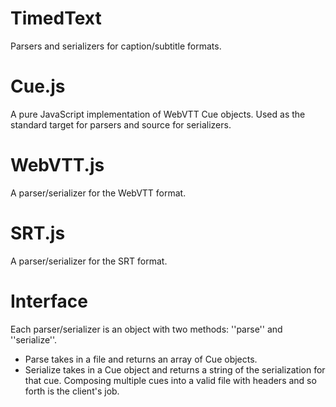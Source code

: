 TimedText
=========

Parsers and serializers for caption/subtitle formats.

# Cue.js
A pure JavaScript implementation of WebVTT Cue objects. Used as the standard target for parsers and source for serializers.

# WebVTT.js
A parser/serializer for the WebVTT format.

# SRT.js
A parser/serializer for the SRT format.

# Interface
Each parser/serializer is an object with two methods: ''parse'' and ''serialize''.
* Parse takes in a file and returns an array of Cue objects.
* Serialize takes in a Cue object and returns a string of the serialization for that cue. Composing multiple cues into a valid file with headers and so forth is the client's job.
	